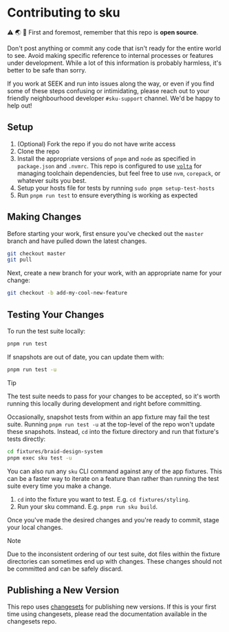 # Contributing to sku

⚠️ 🌏 👀 First and foremost, remember that this repo is **open source**.

Don't post anything or commit any code that isn't ready for the entire world to see.
Avoid making specific reference to internal processes or features under development.
While a lot of this information is probably harmless, it's better to be safe than sorry.

If you work at SEEK and run into issues along the way, or even if you find some of these steps confusing or intimidating, please reach out to your friendly neighbourhood developer `#sku-support` channel.
We'd be happy to help out!

## Setup

1. (Optional) Fork the repo if you do not have write access
1. Clone the repo
1. Install the appropriate versions of `pnpm` and `node` as specified in `package.json` and `.nvmrc`. This repo is configured to use [`volta`]
   for managing toolchain dependencies, but feel free to use `nvm`, `corepack`, or whatever suits you best.
1. Setup your hosts file for tests by running `sudo pnpm setup-test-hosts`
1. Run `pnpm run test` to ensure everything is working as expected

[`volta`]: https://volta.sh/

## Making Changes

Before starting your work, first ensure you've checked out the `master` branch and have pulled down the latest changes.

```sh
git checkout master
git pull
```

Next, create a new branch for your work, with an appropriate name for your change:

```sh
git checkout -b add-my-cool-new-feature
```

## Testing Your Changes

To run the test suite locally:

```sh
pnpm run test
```

If snapshots are out of date, you can update them with:

```sh
pnpm run test -u
```

> [!TIP]
> The test suite needs to pass for your changes to be accepted, so it's worth running this locally during development and right before committing.

Occasionally, snapshot tests from within an app fixture may fail the test suite.
Running `pnpm run test -u` at the top-level of the repo won't update these snapshots.
Instead, `cd` into the fixture directory and run that fixture's tests directly:

```sh
cd fixtures/braid-design-system
pnpm exec sku test -u
```

You can also run any `sku` CLI command against any of the app fixtures.
This can be a faster way to iterate on a feature than rather than running the test suite every time you make a change.

1. `cd` into the fixture you want to test. E.g. `cd fixtures/styling`.
1. Run your sku command. E.g. `pnpm run sku build`.

Once you've made the desired changes and you're ready to commit, stage your local changes.

> [!NOTE]
> Due to the inconsistent ordering of our test suite, dot files within the fixture directories can sometimes end up with changes.
> These changes should not be committed and can be safely discard.

## Publishing a New Version

This repo uses [changesets] for publishing new versions.
If this is your first time using changesets, please read the documentation available in the changesets repo.

[changesets]: https://github.com/changesets/changesets
